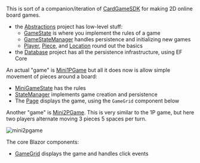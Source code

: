 This is sort of a companion/iteration of [CardGameSDK](https://github.com/adamfoneil/CardGameSDK) for making 2D online board games.
- the [Abstractions](https://github.com/adamfoneil/BoardGameSDK/tree/master/Abstractions) project has low-level stuff:
  - [GameState](https://github.com/adamfoneil/BoardGameSDK/blob/master/Abstractions/GameState.cs) is where you implement the rules of a game
  - [GameStateManager](https://github.com/adamfoneil/BoardGameSDK/blob/master/Abstractions/GameStateManager.cs) handles persistence and initializing new games
  - [Player](https://github.com/adamfoneil/BoardGameSDK/blob/master/Abstractions/Player.cs), [Piece](https://github.com/adamfoneil/BoardGameSDK/blob/master/Abstractions/Piece.cs), and [Location](https://github.com/adamfoneil/BoardGameSDK/blob/master/Abstractions/Location.cs) round out the basics
- the [Database](https://github.com/adamfoneil/BoardGameSDK/tree/master/Database) project has all the persistence infrastructure, using EF Core

An actual "game" is [Mini1PGame](https://github.com/adamfoneil/BoardGameSDK/tree/master/BlazorApp/Components/Games/Mini1PGame) but all it does now is allow simple movement of pieces around a board:
- [MiniGameState](https://github.com/adamfoneil/BoardGameSDK/blob/master/BlazorApp/Components/Games/Mini1PGame/MiniGameState.cs) has the rules
- [StateManager](https://github.com/adamfoneil/BoardGameSDK/blob/master/BlazorApp/Components/Games/Mini1PGame/StateManager.cs) implements game creation and persistence
- The [Page](https://github.com/adamfoneil/BoardGameSDK/blob/master/BlazorApp/Components/Games/Mini1PGame/Page.razor) displays the game, using the `GameGrid` component below

Another "game" is [Mini2PGame](https://github.com/adamfoneil/BoardGameSDK/tree/master/BlazorApp/Components/Games/Mini2PGame). This is very similar to the 1P game, but here two players alternate moving 3 pieces 5 spaces per turn.

![mini2pgame](https://github.com/user-attachments/assets/790f5309-02bf-403c-bb3c-a4c8a98bb344)

The core Blazor components:
- [GameGrid](https://github.com/adamfoneil/BoardGameSDK/blob/master/BlazorApp/Components/GameGrid.razor) displays the game and handles click events


